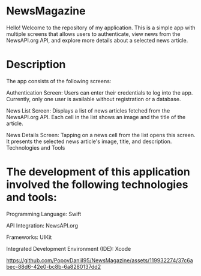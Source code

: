 # NewsMagazine

Hello! Welcome to the repository of my application. This is a simple app with multiple screens that allows users to authenticate, view news from the NewsAPI.org API, and explore more details about a selected news article.

# Description

The app consists of the following screens:

Authentication Screen:
Users can enter their credentials to log into the app.
Currently, only one user is available without registration or a database.

News List Screen:
Displays a list of news articles fetched from the NewsAPI.org API.
Each cell in the list shows an image and the title of the article.

News Details Screen:
Tapping on a news cell from the list opens this screen.
It presents the selected news article's image, title, and description.
Technologies and Tools

# The development of this application involved the following technologies and tools:

Programming Language: Swift

API Integration: NewsAPI.org

Frameworks: UIKit

Integrated Development Environment (IDE): Xcode

https://github.com/PopovDaniil95/NewsMagazine/assets/119932274/37c6abec-88d6-42e0-bc8b-6a8280137dd2
